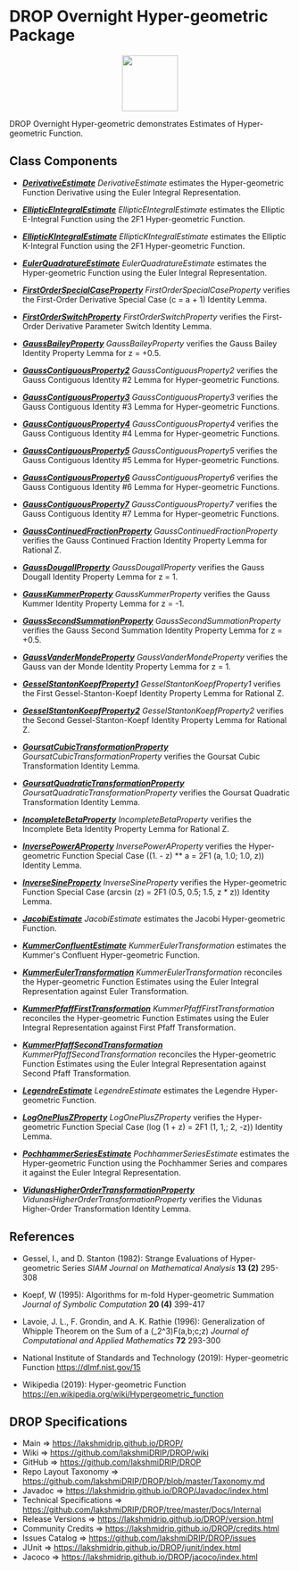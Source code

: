 # DROP Overnight Hyper-geometric Package

<p align="center"><img src="https://github.com/lakshmiDRIP/DROP/blob/master/DRIP_Logo.gif?raw=true" width="100"></p>

DROP Overnight Hyper-geometric demonstrates Estimates of Hyper-geometric Function.


## Class Components

 * [***DerivativeEstimate***](https://github.com/lakshmiDRIP/DROP/tree/master/src/main/java/org/drip/sample/hypergeometric/DerivativeEstimate.java)
 <i>DerivativeEstimate</i> estimates the Hyper-geometric Function Derivative using the Euler Integral Representation.

 * [***EllipticEIntegralEstimate***](https://github.com/lakshmiDRIP/DROP/tree/master/src/main/java/org/drip/sample/hypergeometric/EllipticEIntegralEstimate.java)
 <i>EllipticEIntegralEstimate</i> estimates the Elliptic E-Integral Function using the 2F1 Hyper-geometric Function.

 * [***EllipticKIntegralEstimate***](https://github.com/lakshmiDRIP/DROP/tree/master/src/main/java/org/drip/sample/hypergeometric/EllipticKIntegralEstimate.java)
 <i>EllipticKIntegralEstimate</i> estimates the Elliptic K-Integral Function using the 2F1 Hyper-geometric Function.

 * [***EulerQuadratureEstimate***](https://github.com/lakshmiDRIP/DROP/tree/master/src/main/java/org/drip/sample/hypergeometric/EulerQuadratureEstimate.java)
 <i>EulerQuadratureEstimate</i> estimates the Hyper-geometric Function using the Euler Integral Representation.

 * [***FirstOrderSpecialCaseProperty***](https://github.com/lakshmiDRIP/DROP/tree/master/src/main/java/org/drip/sample/hypergeometric/FirstOrderSpecialCaseProperty.java)
 <i>FirstOrderSpecialCaseProperty</i> verifies the First-Order Derivative Special Case (c = a + 1) Identity Lemma.

 * [***FirstOrderSwitchProperty***](https://github.com/lakshmiDRIP/DROP/tree/master/src/main/java/org/drip/sample/hypergeometric/FirstOrderSwitchProperty.java)
 <i>FirstOrderSwitchProperty</i> verifies the First-Order Derivative Parameter Switch Identity Lemma.

 * [***GaussBaileyProperty***](https://github.com/lakshmiDRIP/DROP/tree/master/src/main/java/org/drip/sample/hypergeometric/GaussBaileyProperty.java)
 <i>GaussBaileyProperty</i> verifies the Gauss Bailey Identity Property Lemma for z = +0.5.

 * [***GaussContiguousProperty2***](https://github.com/lakshmiDRIP/DROP/tree/master/src/main/java/org/drip/sample/hypergeometric/GaussContiguousProperty2.java)
 <i>GaussContiguousProperty2</i> verifies the Gauss Contiguous Identity #2 Lemma for Hyper-geometric Functions.

 * [***GaussContiguousProperty3***](https://github.com/lakshmiDRIP/DROP/tree/master/src/main/java/org/drip/sample/hypergeometric/GaussContiguousProperty3.java)
 <i>GaussContiguousProperty3</i> verifies the Gauss Contiguous Identity #3 Lemma for Hyper-geometric Functions.

 * [***GaussContiguousProperty4***](https://github.com/lakshmiDRIP/DROP/tree/master/src/main/java/org/drip/sample/hypergeometric/GaussContiguousProperty4.java)
 <i>GaussContiguousProperty4</i> verifies the Gauss Contiguous Identity #4 Lemma for Hyper-geometric Functions.

 * [***GaussContiguousProperty5***](https://github.com/lakshmiDRIP/DROP/tree/master/src/main/java/org/drip/sample/hypergeometric/GaussContiguousProperty5.java)
 <i>GaussContiguousProperty5</i> verifies the Gauss Contiguous Identity #5 Lemma for Hyper-geometric Functions.

 * [***GaussContiguousProperty6***](https://github.com/lakshmiDRIP/DROP/tree/master/src/main/java/org/drip/sample/hypergeometric/GaussContiguousProperty6.java)
 <i>GaussContiguousProperty6</i> verifies the Gauss Contiguous Identity #6 Lemma for Hyper-geometric Functions.

 * [***GaussContiguousProperty7***](https://github.com/lakshmiDRIP/DROP/tree/master/src/main/java/org/drip/sample/hypergeometric/GaussContiguousProperty7.java)
 <i>GaussContiguousProperty7</i> verifies the Gauss Contiguous Identity #7 Lemma for Hyper-geometric Functions.

 * [***GaussContinuedFractionProperty***](https://github.com/lakshmiDRIP/DROP/tree/master/src/main/java/org/drip/sample/hypergeometric/GaussContinuedFractionProperty.java)
 <i>GaussContinuedFractionProperty</i> verifies the Gauss Continued Fraction Identity Property Lemma for Rational Z.

 * [***GaussDougallProperty***](https://github.com/lakshmiDRIP/DROP/tree/master/src/main/java/org/drip/sample/hypergeometric/GaussDougallProperty.java)
 <i>GaussDougallProperty</i> verifies the Gauss Dougall Identity Property Lemma for z = 1.

 * [***GaussKummerProperty***](https://github.com/lakshmiDRIP/DROP/tree/master/src/main/java/org/drip/sample/hypergeometric/GaussKummerProperty.java)
 <i>GaussKummerProperty</i> verifies the Gauss Kummer Identity Property Lemma for z = -1.

 * [***GaussSecondSummationProperty***](https://github.com/lakshmiDRIP/DROP/tree/master/src/main/java/org/drip/sample/hypergeometric/GaussSecondSummationProperty.java)
 <i>GaussSecondSummationProperty</i> verifies the Gauss Second Summation Identity Property Lemma for z = +0.5.

 * [***GaussVanderMondeProperty***](https://github.com/lakshmiDRIP/DROP/tree/master/src/main/java/org/drip/sample/hypergeometric/GaussVanderMondeProperty.java)
 <i>GaussVanderMondeProperty</i> verifies the Gauss van der Monde Identity Property Lemma for z = 1.

 * [***GesselStantonKoepfProperty1***](https://github.com/lakshmiDRIP/DROP/tree/master/src/main/java/org/drip/sample/hypergeometric/GesselStantonKoepfProperty1.java)
 <i>GesselStantonKoepfProperty1</i> verifies the First Gessel-Stanton-Koepf Identity Property Lemma for Rational Z.

 * [***GesselStantonKoepfProperty2***](https://github.com/lakshmiDRIP/DROP/tree/master/src/main/java/org/drip/sample/hypergeometric/GesselStantonKoepfProperty2.java)
 <i>GesselStantonKoepfProperty2</i> verifies the Second Gessel-Stanton-Koepf Identity Property Lemma for Rational Z.

 * [***GoursatCubicTransformationProperty***](https://github.com/lakshmiDRIP/DROP/tree/master/src/main/java/org/drip/sample/hypergeometric/GoursatCubicTransformationProperty.java)
 <i>GoursatCubicTransformationProperty</i> verifies the Goursat Cubic Transformation Identity Lemma.

 * [***GoursatQuadraticTransformationProperty***](https://github.com/lakshmiDRIP/DROP/tree/master/src/main/java/org/drip/sample/hypergeometric/GoursatQuadraticTransformationProperty.java)
 <i>GoursatQuadraticTransformationProperty</i> verifies the Goursat Quadratic Transformation Identity Lemma.

 * [***IncompleteBetaProperty***](https://github.com/lakshmiDRIP/DROP/tree/master/src/main/java/org/drip/sample/hypergeometric/IncompleteBetaProperty.java)
 <i>IncompleteBetaProperty</i> verifies the Incomplete Beta Identity Property Lemma for Rational Z.

 * [***InversePowerAProperty***](https://github.com/lakshmiDRIP/DROP/tree/master/src/main/java/org/drip/sample/hypergeometric/InversePowerAProperty.java)
 <i>InversePowerAProperty</i> verifies the Hyper-geometric Function Special Case ((1. - z) ** a = 2F1 (a, 1.0; 1.0, z)) Identity Lemma.

 * [***InverseSineProperty***](https://github.com/lakshmiDRIP/DROP/tree/master/src/main/java/org/drip/sample/hypergeometric/InverseSineProperty.java)
 <i>InverseSineProperty</i> verifies the Hyper-geometric Function Special Case (arcsin (z) = 2F1 (0.5, 0.5; 1.5, z * z)) Identity Lemma.

 * [***JacobiEstimate***](https://github.com/lakshmiDRIP/DROP/tree/master/src/main/java/org/drip/sample/hypergeometric/JacobiEstimate.java)
 <i>JacobiEstimate</i> estimates the Jacobi Hyper-geometric Function.

 * [***KummerConfluentEstimate***](https://github.com/lakshmiDRIP/DROP/tree/master/src/main/java/org/drip/sample/hypergeometric/KummerConfluentEstimate.java)
 <i>KummerEulerTransformation</i> estimates the Kummer's Confluent Hyper-geometric Function.

 * [***KummerEulerTransformation***](https://github.com/lakshmiDRIP/DROP/tree/master/src/main/java/org/drip/sample/hypergeometric/KummerEulerTransformation.java)
 <i>KummerEulerTransformation</i> reconciles the Hyper-geometric Function Estimates using the Euler Integral Representation against Euler Transformation.

 * [***KummerPfaffFirstTransformation***](https://github.com/lakshmiDRIP/DROP/tree/master/src/main/java/org/drip/sample/hypergeometric/KummerPfaffFirstTransformation.java)
 <i>KummerPfaffFirstTransformation</i> reconciles the Hyper-geometric Function Estimates using the Euler Integral Representation against First Pfaff Transformation.

 * [***KummerPfaffSecondTransformation***](https://github.com/lakshmiDRIP/DROP/tree/master/src/main/java/org/drip/sample/hypergeometric/KummerPfaffSecondTransformation.java)
 <i>KummerPfaffSecondTransformation</i> reconciles the Hyper-geometric Function Estimates using the Euler Integral Representation against Second Pfaff Transformation.

 * [***LegendreEstimate***](https://github.com/lakshmiDRIP/DROP/tree/master/src/main/java/org/drip/sample/hypergeometric/LegendreEstimate.java)
 <i>LegendreEstimate</i> estimates the Legendre Hyper-geometric Function.

 * [***LogOnePlusZProperty***](https://github.com/lakshmiDRIP/DROP/tree/master/src/main/java/org/drip/sample/hypergeometric/LogOnePlusZProperty.java)
 <i>LogOnePlusZProperty</i> verifies the Hyper-geometric Function Special Case (log (1 + z) = 2F1 (1, 1,; 2, -z)) Identity Lemma.

 * [***PochhammerSeriesEstimate***](https://github.com/lakshmiDRIP/DROP/tree/master/src/main/java/org/drip/sample/hypergeometric/PochhammerSeriesEstimate.java)
 <i>PochhammerSeriesEstimate</i> estimates the Hyper-geometric Function using the Pochhammer Series and compares it against the Euler Integral Representation.

 * [***VidunasHigherOrderTransformationProperty***](https://github.com/lakshmiDRIP/DROP/tree/master/src/main/java/org/drip/sample/hypergeometric/VidunasHigherOrderTransformationProperty.java)
 <i>VidunasHigherOrderTransformationProperty</i> verifies the Vidunas Higher-Order Transformation Identity Lemma.


## References

 * Gessel, I., and D. Stanton (1982): Strange Evaluations of Hyper-geometric Series <i>SIAM Journal on Mathematical Analysis</i> <b>13 (2)</b> 295-308

 * Koepf, W (1995): Algorithms for m-fold Hyper-geometric Summation <i>Journal of Symbolic Computation</i> <b>20 (4)</b> 399-417

 * Lavoie, J. L., F. Grondin, and A. K. Rathie (1996): Generalization of Whipple Theorem on the Sum of a (_2^3)F(a,b;c;z) <i>Journal of Computational and Applied Mathematics</i> <b>72</b> 293-300

 * National Institute of Standards and Technology (2019): Hyper-geometric Function https://dlmf.nist.gov/15

 * Wikipedia (2019): Hyper-geometric Function https://en.wikipedia.org/wiki/Hypergeometric_function


## DROP Specifications

 * Main                     => https://lakshmidrip.github.io/DROP/
 * Wiki                     => https://github.com/lakshmiDRIP/DROP/wiki
 * GitHub                   => https://github.com/lakshmiDRIP/DROP
 * Repo Layout Taxonomy     => https://github.com/lakshmiDRIP/DROP/blob/master/Taxonomy.md
 * Javadoc                  => https://lakshmidrip.github.io/DROP/Javadoc/index.html
 * Technical Specifications => https://github.com/lakshmiDRIP/DROP/tree/master/Docs/Internal
 * Release Versions         => https://lakshmidrip.github.io/DROP/version.html
 * Community Credits        => https://lakshmidrip.github.io/DROP/credits.html
 * Issues Catalog           => https://github.com/lakshmiDRIP/DROP/issues
 * JUnit                    => https://lakshmidrip.github.io/DROP/junit/index.html
 * Jacoco                   => https://lakshmidrip.github.io/DROP/jacoco/index.html
